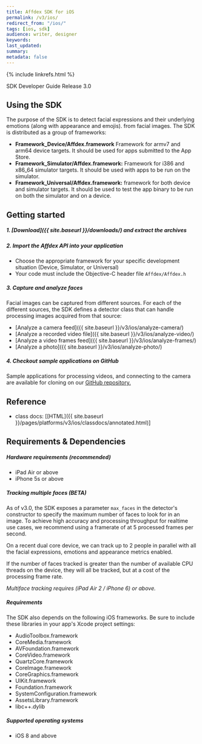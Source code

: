 ```yaml
---
title: Affdex SDK for iOS  
permalink: /v3/ios/  
redirect_from: "/ios/"
tags: [ios, sdk]  
audience: writer, designer  
keywords:  
last_updated:  
summary:  
metadata: false
---
```


{% include linkrefs.html %}

SDK Developer Guide Release 3.0

## Using the SDK

The purpose of the SDK is to detect facial expressions and their underlying emotions (along with appearance and emojis). from facial images. The SDK is distributed as a group of frameworks:

* **Framework_Device/Affdex.framework** Framework for armv7 and arm64 device targets. It should be used for apps submitted to the App Store.
* **Framework_Simulator/Affdex.framework:** Framework for i386 and x86_64 simulator targets. It should be used with apps to be run on the simulator.
* **Framework_Universal/Affdex.framework:** framework for both device and simulator targets. It should be used to test the app binary to be run on both the simulator and on a device.

## Getting started

##### 1. [Download]({{ site.baseurl }}/downloads/) and extract the archives
##### 2. Import the Affdex API into your application
* Choose the appropriate framework for your specific development situation (Device, Simulator, or Universal)
* Your code must include the Objective-C header file `Affdex/Affdex.h`

##### 3. Capture and analyze faces

Facial images can be captured from different sources. For each of the different sources, the SDK defines a detector class that can handle processing images acquired from that source:

* [Analyze a camera feed]({{ site.baseurl }}/v3/ios/analyze-camera/)
* [Analyze a recorded video file]({{ site.baseurl }}/v3/ios/analyze-video/)
* [Analyze a video frames feed]({{ site.baseurl }}/v3/ios/analyze-frames/)
* [Analyze a photo]({{ site.baseurl }}/v3/ios/analyze-photo/)

##### 4. Checkout sample applications on GitHub
Sample applications for processing videos, and connecting to the camera are available for cloning on our [GitHub repository.](http://github.com/Affectiva/ios-sdk-samples)

## Reference
* class docs: [[HTML]({{ site.baseurl }}/pages/platforms/v3/ios/classdocs/annotated.html)]


## Requirements & Dependencies

##### Hardware requirements (recommended)

*	iPad Air or above
*	iPhone 5s or above

##### Tracking multiple faces (BETA)
As of v3.0, the SDK exposes a parameter `max_faces` in the detector's constructor to specify the maximum number of faces to look for in an image. To achieve high accuracy and processing throughput for realtime use cases, we recommend using a framerate of at 5 processed frames per second.  


On a recent dual core device, we can track up to 2 people in parallel with all the facial expressions, emotions and appearance metrics enabled.

If the number of faces tracked is greater than the number of available CPU threads on the device, they will all be tracked, but at a cost of the processing frame rate.

*Multiface tracking requires (iPad Air 2 / iPhone 6) or above.*

##### Requirements

The SDK also depends on the following iOS frameworks. Be sure to include these libraries in your app's Xcode project settings:

* AudioToolbox.framework
* CoreMedia.framework
*	AVFoundation.framework
* CoreVideo.framework
* QuartzCore.framework
* CoreImage.framework
* CoreGraphics.framework
* UIKit.framework
* Foundation.framework
* SystemConfiguration.framework
* AssetsLibrary.framework
* libc++.dylib

##### Supported operating systems

*	iOS 8 and above
